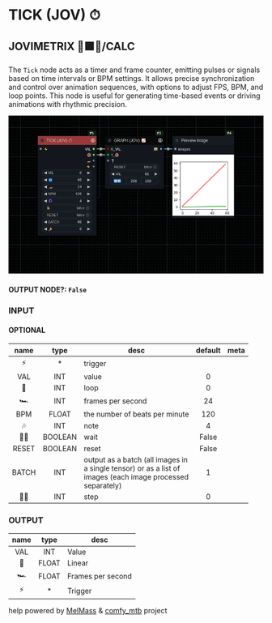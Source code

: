# TICK (JOV) ⏱

## JOVIMETRIX 🔺🟩🔵/CALC

The `Tick` node acts as a timer and frame counter, emitting pulses or signals based on time intervals or BPM settings. It allows precise synchronization and control over animation sequences, with options to adjust FPS, BPM, and loop points. This node is useful for generating time-based events or driving animations with rhythmic precision.

![TICK](https://raw.githubusercontent.com/Amorano/Jovimetrix-examples/master/node/TICK/TICK.png)

#### OUTPUT NODE?: `False`

### INPUT

#### OPTIONAL

name | type | desc | default | meta
:---:|:---:|---|:---:|---
⚡ | * | trigger |  | 
VAL | INT | value | 0 | 
🔄 | INT | loop | 0 | 
🏎️ | INT | frames per second | 24 | 
BPM | FLOAT | the number of beats per minute | 120 | 
🎶 | INT | note | 4 | 
✋🏽 | BOOLEAN | wait | False | 
RESET | BOOLEAN | reset | False | 
BATCH | INT | output as a batch (all images in<br>a single tensor) or as a list of<br>images (each image processed<br>separately) | 1 | 
🦶🏽 | INT | step | 0 | 

### OUTPUT

name | type | desc
:---:|:---:|---
VAL | INT | Value 
🛟 | FLOAT | Linear 
🏎️ | FLOAT | Frames per second 
⚡ | * | Trigger 

help powered by [MelMass](https://github.com/melMass) & [comfy_mtb](https://github.com/melMass/comfy_mtb) project